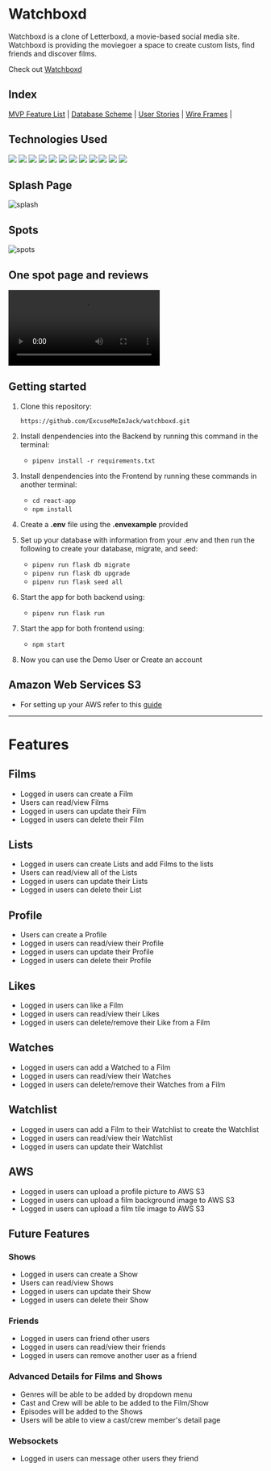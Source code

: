 # Watchboxd

Watchboxd is a clone of Letterboxd, a movie-based social media site. Watchboxd is providing the moviegoer a space to create custom lists, find friends and discover films.

Check out [Watchboxd](https://watchboxd.onrender.com)

## Index

[MVP Feature List](https://github.com/ExcuseMeImJack/watchboxd/wiki/MVP-Feature-List) |
[Database Scheme](https://github.com/ExcuseMeImJack/watchboxd/wiki/Database-Schema) |
[User Stories](https://github.com/ExcuseMeImJack/watchboxd/wiki/User-Stories) |
[Wire Frames](https://github.com/ExcuseMeImJack/watchboxd/wiki/Wireframe) |

## Technologies Used

<img src='https://img.shields.io/badge/Python-3776AB?style=for-the-badge&logo=python&logoColor=white'>
<img src='https://img.shields.io/badge/HTML5-E34F26?style=for-the-badge&logo=html5&logoColor=white'>
<img src='https://img.shields.io/badge/JavaScript-323330?style=for-the-badge&logo=javascript&logoColor=F7DF1E'>
<img src='https://img.shields.io/badge/CSS3-1572B6?style=for-the-badge&logo=css3&logoColor=white'>
<img src='https://img.shields.io/badge/React-20232A?style=for-the-badge&logo=react&logoColor=61DAFB'>
<img src='https://img.shields.io/badge/Redux-593D88?style=for-the-badge&logo=redux&logoColor=white'>
<img src='https://img.shields.io/badge/React_Router-CA4245?style=for-the-badge&logo=react-router&logoColor=white'>
<img src='https://img.shields.io/badge/Flask-000000?style=for-the-badge&logo=flask&logoColor=white'>
<img src='https://img.shields.io/badge/PostgreSQL-316192?style=for-the-badge&logo=postgresql&logoColor=white'>
<img src='https://img.shields.io/badge/Amazon_AWS-FF9900?style=for-the-badge&logo=amazonaws&logoColor=white'>
<img src='https://img.shields.io/badge/Visual_Studio_Code-0078D4?style=for-the-badge&logo=visual%20studio%20code&logoColor=white'>
<img src='https://img.shields.io/badge/prettier-1A2C34?style=for-the-badge&logo=prettier&logoColor=F7BA3E'>


## Splash Page
![splash](https://user-images.githubusercontent.com/66566925/174560214-c0601b18-8cbe-4ce4-895c-8bf8b196eeb5.gif)

## Spots
![spots](https://user-images.githubusercontent.com/66566925/174561250-05f8e96e-eb7e-4741-9167-e3a6eaf2f7d0.gif)

## One spot page and reviews
![ezgif com-gif-maker](https://i.imgur.com/T2nPAl0.mp4)


## Getting started
1. Clone this repository:

   `
   https://github.com/ExcuseMeImJack/watchboxd.git
   `
2. Install denpendencies into the Backend by running this command in the terminal:

   * `pipenv install -r requirements.txt`

3. Install denpendencies into the Frontend by running these commands in another terminal:

   * `cd react-app`
   * `npm install`

4. Create a **.env** file using the **.envexample** provided

5. Set up your database with information from your .env and then run the following to create your database, migrate, and seed:

   * `pipenv run flask db migrate`
   * `pipenv run flask db upgrade`
   * `pipenv run flask seed all`

6. Start the app for both backend using:

   * `pipenv run flask run`

7. Start the app for both frontend using:

   * `npm start`

8. Now you can use the Demo User or Create an account

## Amazon Web Services S3
* For setting up your AWS refer to this [guide](https://github.com/jdrichardsappacad/aws-s3-pern-demo)

***

# Features

## Films
* Logged in users can create a Film
* Users can read/view Films
* Logged in users can update their Film
* Logged in users can delete their Film

## Lists
* Logged in users can create Lists and add Films to the lists
* Users can read/view all of the Lists
* Logged in users can update their Lists
* Logged in users can delete their List

## Profile
* Users can create a Profile
* Logged in users can read/view their Profile
* Logged in users can update their Profile
* Logged in users can delete their Profile

## Likes
* Logged in users can like a Film
* Logged in users can read/view their Likes
* Logged in users can delete/remove their Like from a Film

## Watches
* Logged in users can add a Watched to a Film
* Logged in users can read/view their Watches
* Logged in users can delete/remove their Watches from a Film

## Watchlist
* Logged in users can add a Film to their Watchlist to create the Watchlist
* Logged in users can read/view their Watchlist
* Logged in users can update their Watchlist

## AWS
* Logged in users can upload a profile picture to AWS S3
* Logged in users can upload a film background image to AWS S3
* Logged in users can upload a film tile image to AWS S3

## Future Features
### Shows
* Logged in users can create a Show
* Users can read/view Shows
* Logged in users can update their Show
* Logged in users can delete their Show

### Friends
* Logged in users can friend other users
* Logged in users can read/view their friends
* Logged in users can remove another user as a friend

### Advanced Details for Films and Shows
* Genres will be able to be added by dropdown menu
* Cast and Crew will be able to be added to the Film/Show
* Episodes will be added to the Shows
* Users will be able to view a cast/crew member's detail page

### Websockets
* Logged in users can message other users they friend
